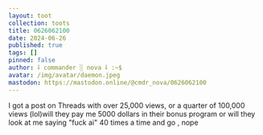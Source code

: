 ```yaml
---
layout: toot
collection: toots
title: 0626062100
date: 2024-06-26
published: true
tags: []
pinned: false
author: ⸸ commander ░ nova ⸸ :~$
avatar: /img/avatar/daemon.jpeg
mastodon: https://mastodon.online/@cmdr_nova/0626062100
---
```


I got a post on Threads with over 25,000 views, or a quarter of 100,000 views (lol)will they pay me 5000 dollars in their bonus program or will they look at me saying "fuck ai" 40 times a time and go , nope
